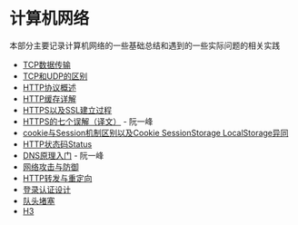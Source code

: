 # 计算机网络
本部分主要记录计算机网络的一些基础总结和遇到的一些实际问题的相关实践

- [TCP数据传输](/Computer/Network/TCP数据传输.md)
- [TCP和UDP的区别](/Computer/Network/TCP和UDP.md)
- [HTTP协议概述](/Computer/Network/HTTP协议概述.md)
- [HTTP缓存详解](/Computer/Network/HTTP缓存详解.md)
- [HTTPS以及SSL建立过程](/Computer/Network/HTTPS.md)
- [HTTPS的七个误解（译文）](http://www.ruanyifeng.com/blog/2011/02/seven_myths_about_https.html) - 阮一峰
- [cookie与Session机制区别以及Cookie SessionStorage LocalStorage异同](/Computer/Network/cookie与Session的区别.md)
- [HTTP状态码Status](/Computer/Network/status状态码.md) 
- [DNS原理入门](http://www.ruanyifeng.com/blog/2016/06/dns.html) - 阮一峰 
- [网络攻击与防御](/Computer/Network/网络攻击与防御.md)
- [HTTP转发与重定向](/Computer/Network/HTTP转发与重定向.md)
- [登录认证设计](/Computer/Network/登录认证.md)
- [队头堵塞](https://zhuanlan.zhihu.com/p/330300133)
- [H3](http://www.alloyteam.com/2020/05/14385/)
